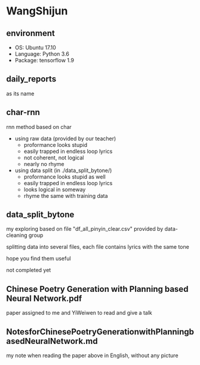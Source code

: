 # WangShijun

## environment
- OS: Ubuntu 17.10
- Language: Python 3.6
- Package: tensorflow 1.9

## daily_reports
as its name

## char-rnn
rnn method based on char

- using raw data (provided by our teacher)
  - proformance looks stupid
  - easily trapped in endless loop lyrics
  - not coherent, not logical
  - nearly no rhyme
- using data split (in ./data_split_bytone/)
  - proformance looks stupid as well
  - easily trapped in endless loop lyrics
  - looks logical in someway
  - rhyme the same with training data

## data_split_bytone
my exploring based on file "df_all_pinyin_clear.csv" provided by data-cleaning group

splitting data into several files, each file contains lyrics with the same tone

hope you find them useful

not completed yet

## Chinese Poetry Generation with Planning based Neural Network.pdf
paper assigned to me and YiWeiwen to read and give a talk

## NotesforChinesePoetryGenerationwithPlanningbasedNeuralNetwork.md
my note when reading the paper above
in English, without any picture
